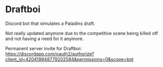 # Draftboi
Discord bot that simulates a Paladins draft.

Not really updated anymore due to the competitive scene being killed off and not having a need for it anymore.

Permanent server invite for Draftboi: https://discordapp.com/oauth2/authorize?client_id=420419848779202584&permissions=0&scope=bot
